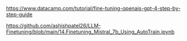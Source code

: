 https://www.datacamp.com/tutorial/fine-tuning-openais-gpt-4-step-by-step-guide

https://github.com/ashishpatel26/LLM-Finetuning/blob/main/14.Finetuning_Mistral_7b_Using_AutoTrain.ipynb
